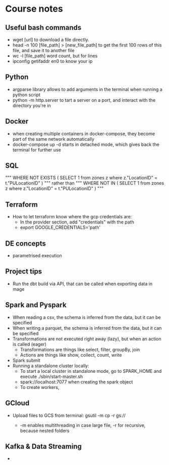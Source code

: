 # Course notes

## Useful bash commands
- wget [url] to download a file directly.
- head -n 100 [file_path] > [new_file_path] to get the first 100 rows of this file, and save it to another file
- wc -l [file_path] word count, but for lines
- ipconfig getifaddr en0 to know your ip

## Python
- argparse library allows to add arguments in the terminal when running a python script
- python -m http.server to tart a server on a port, and interact with the directory you're in

## Docker
- when creating multiple containers in docker-compose, they become part of the same network automatically
- docker-compose up -d starts in detached mode, which gives back the terminal for further use

## SQL
"""
WHERE NOT EXISTS (
  SELECT 1
  from zones z
  where z."LocationID" = t."PULocationID"
) 
""" rather than
"""
WHERE NOT IN (
  SELECT 1
  from zones z
  where z."LocationID" = t."PULocationID"
) 
"""

## Terraform
- How to let terraform know where the gcp credentials are:
    - In the provider section, add "credentials" with the path
    - export GOOGLE_CREDENTIALS='path'

## DE concepts
- parametrised execution

## Project tips
- Run the dbt build via API, that can be called when exporting data in mage

## Spark and Pyspark
- When reading a csv, the schema is inferred from the data, but it can be specified
- When writing a parquet, the schema is inferred from the data, but it can be specified
- Transformations are not executed right away (lazy), but when an action is called (eager)
  - Transformations are things like select, filter, groupBy, join
  - Actions are things like show, collect, count, write
- Spark submit
- Running a standalone cluster locally:
  - To start a local cluster in standalone mode, go to SPARK_HOME and execute ./sbin/start-master.sh
  - spark://localhost:7077 when creating the spark object
  - To create workers, 

## GCloud
- Upload files to GCS from terminal: gsutil -m cp -r <folder> gs://<bucket-name>
  - -m enables multithreading in case large file, -r for recursive, because nested folders

## Kafka & Data Streaming
- 

